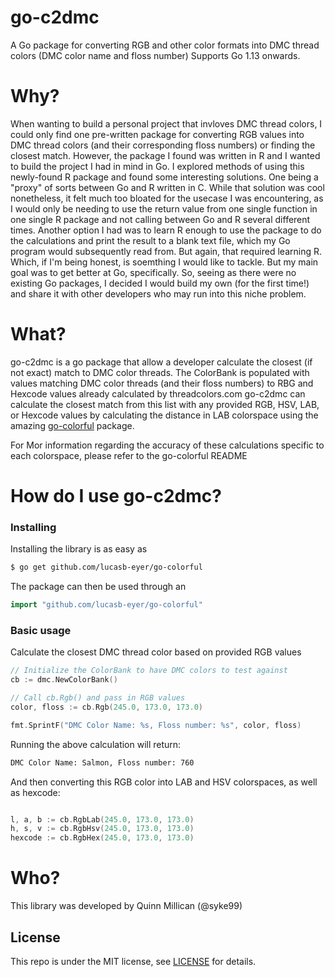 # go-c2dmc
A Go package for converting RGB and other color formats into DMC thread colors (DMC color name and floss number) Supports Go 1.13 onwards.

Why?
====
When wanting to build a personal project that invloves DMC thread colors, I could only find one pre-written package for converting RGB values into DMC thread colors (and their corresponding floss numbers) or finding the closest match. However, the package I found was written in R and I wanted to build the project I had in mind in Go. I explored methods of using this newly-found R package and found some interesting solutions. One being a "proxy" of sorts between Go and R written in C. While that solution was cool nonetheless, it felt much too bloated for the usecase I was encountering, as I would only be needing to use the return value from one single function in one single R package and not calling between Go and R several different times. Another option I had was to learn R enough to use the package to do the calculations and print the result to a blank text file, which my Go program would subsequently read from. But again, that required learning R. Which, if I'm being honest, is soemthing I would like to tackle. But my main goal was to get better at Go, specifically. So, seeing as there were no existing Go packages, I decided I would build my own (for the first time!) and share it with other developers who may run into this niche problem.

What?
=====
go-c2dmc is a go package that allow a developer calculate the closest (if not exact) match to DMC color threads. The ColorBank is populated with values matching DMC color threads (and their floss numbers) to RBG and Hexcode values already calculated by threadcolors.com go-c2dmc can calculate the closest match from this list with any provided RGB, HSV, LAB, or Hexcode values by calculating the distance in LAB colorspace using the amazing [go-colorful](https://github.com/lucasb-eyer/go-colorful/) package.


For Mor information regarding the accuracy of these calculations specific to each colorspace, please refer to the go-colorful README



How do I use go-c2dmc?
====

### Installing
Installing the library is as easy as

```bash
$ go get github.com/lucasb-eyer/go-colorful
```

The package can then be used through an

```go
import "github.com/lucasb-eyer/go-colorful"
```

### Basic usage

Calculate the closest DMC thread color based on provided RGB values

```go
// Initialize the ColorBank to have DMC colors to test against
cb := dmc.NewColorBank()

// Call cb.Rgb() and pass in RGB values
color, floss := cb.Rgb(245.0, 173.0, 173.0)

fmt.SprintF("DMC Color Name: %s, Floss number: %s", color, floss)
```

Running the above calculation will return:


```bash
DMC Color Name: Salmon, Floss number: 760
```

And then converting this RGB color into LAB and HSV colorspaces, as well as hexcode:

```go

l, a, b := cb.RgbLab(245.0, 173.0, 173.0)
h, s, v := cb.RgbHsv(245.0, 173.0, 173.0)
hexcode := cb.RgbHex(245.0, 173.0, 173.0)
```

Who?
====

This library was developed by Quinn Millican (@syke99)


## License

This repo is under the MIT license, see [LICENSE](LICENSE) for details.

